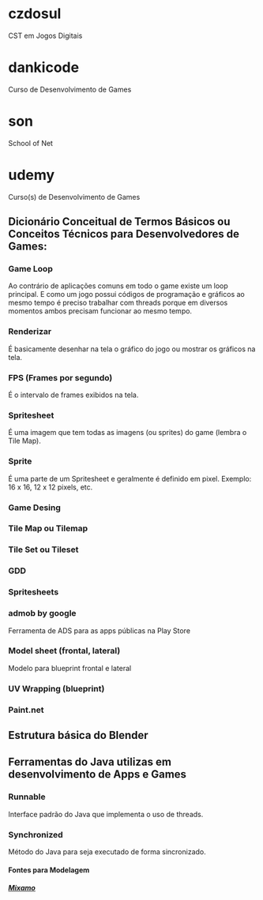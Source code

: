 # czdosul
CST em Jogos Digitais

# dankicode
Curso de Desenvolvimento de Games

# son
School of Net

# udemy
Curso(s) de Desenvolvimento de Games

## Dicionário Conceitual de Termos Básicos ou Conceitos Técnicos para Desenvolvedores de Games:

### Game Loop

Ao contrário de aplicações comuns em todo o game existe um loop principal. E como um 
jogo possui códigos de programação e gráficos ao mesmo tempo é preciso trabalhar com
threads porque em diversos momentos ambos precisam funcionar ao mesmo tempo.

### Renderizar

É basicamente desenhar na tela o gráfico do jogo ou mostrar os gráficos na tela.

### FPS (Frames por segundo)

É o intervalo de frames exibidos na tela.

### Spritesheet

É uma imagem que tem todas as imagens (ou sprites) do game (lembra o Tile Map).

### Sprite

É uma parte de um Spritesheet e geralmente é definido em pixel. Exemplo: 16 x 16, 
12 x 12 pixels, etc.

### Game Desing

### Tile Map ou Tilemap

### Tile Set ou Tileset

### GDD

### Spritesheets

### admob by google 

Ferramenta de ADS para as apps públicas na Play Store
 
### Model sheet (frontal, lateral) 
 
Modelo para blueprint frontal e lateral

### UV Wrapping (blueprint)

### Paint.net

## Estrutura básica do Blender

## Ferramentas do Java utilizas em desenvolvimento de Apps e Games

### Runnable

Interface padrão do Java que implementa o uso de threads.

### Synchronized

Método do Java para seja executado de forma sincronizado.

#### Fontes para Modelagem
##### [Mixamo](https://www.mixamo.com/#/)<br/>

